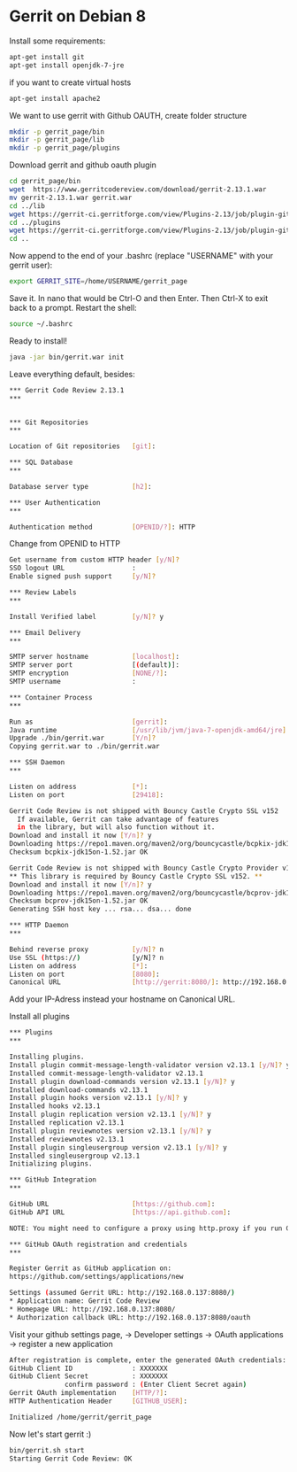 # Gerrit on Debian 8

Install some requirements:
```sh
apt-get install git
apt-get install openjdk-7-jre
```

if you want to create virtual hosts
```sh
apt-get install apache2
```

We want to use gerrit with Github OAUTH, create folder structure
```sh
mkdir -p gerrit_page/bin
mkdir -p gerrit_page/lib
mkdir -p gerrit_page/plugins
```

Download gerrit and github oauth plugin
```sh
cd gerrit_page/bin
wget  https://www.gerritcodereview.com/download/gerrit-2.13.1.war
mv gerrit-2.13.1.war gerrit.war
cd ../lib
wget https://gerrit-ci.gerritforge.com/view/Plugins-2.13/job/plugin-github-mvn-stable-2.13/lastSuccessfulBuild/artifact/github-oauth/target/github-oauth-2.13.jar
cd ../plugins
wget https://gerrit-ci.gerritforge.com/view/Plugins-2.13/job/plugin-github-mvn-stable-2.13/lastSuccessfulBuild/artifact/github-plugin/target/github-plugin-2.13.jar
cd ..
```

Now append to the end of your .bashrc (replace "USERNAME" with your gerrit user):
```sh
export GERRIT_SITE=/home/USERNAME/gerrit_page
```

Save it. In nano that would be Ctrl-O and then Enter. Then Ctrl-X to exit back to a prompt. Restart the shell:
```sh
source ~/.bashrc
```

Ready to install!
```sh
java -jar bin/gerrit.war init
```

Leave everything default, besides:
```sh
*** Gerrit Code Review 2.13.1
*** 


*** Git Repositories
*** 

Location of Git repositories   [git]: 

*** SQL Database
*** 

Database server type           [h2]: 

*** User Authentication
*** 

Authentication method          [OPENID/?]: HTTP
```
Change from OPENID to HTTP

```sh
Get username from custom HTTP header [y/N]?
SSO logout URL                 : 
Enable signed push support     [y/N]? 

*** Review Labels
*** 

Install Verified label         [y/N]? y

*** Email Delivery
*** 

SMTP server hostname           [localhost]: 
SMTP server port               [(default)]: 
SMTP encryption                [NONE/?]: 
SMTP username                  : 

*** Container Process
*** 

Run as                         [gerrit]: 
Java runtime                   [/usr/lib/jvm/java-7-openjdk-amd64/jre]: 
Upgrade ./bin/gerrit.war       [Y/n]? 
Copying gerrit.war to ./bin/gerrit.war

*** SSH Daemon
*** 

Listen on address              [*]: 
Listen on port                 [29418]: 

Gerrit Code Review is not shipped with Bouncy Castle Crypto SSL v152
  If available, Gerrit can take advantage of features
  in the library, but will also function without it.
Download and install it now [Y/n]? y
Downloading https://repo1.maven.org/maven2/org/bouncycastle/bcpkix-jdk15on/1.52/bcpkix-jdk15on-1.52.jar ... OK
Checksum bcpkix-jdk15on-1.52.jar OK

Gerrit Code Review is not shipped with Bouncy Castle Crypto Provider v152
** This library is required by Bouncy Castle Crypto SSL v152. **
Download and install it now [Y/n]? y
Downloading https://repo1.maven.org/maven2/org/bouncycastle/bcprov-jdk15on/1.52/bcprov-jdk15on-1.52.jar ... OK
Checksum bcprov-jdk15on-1.52.jar OK
Generating SSH host key ... rsa... dsa... done

*** HTTP Daemon
*** 

Behind reverse proxy           [y/N]? n
Use SSL (https://)             [y/N]? n
Listen on address              [*]: 
Listen on port                 [8080]: 
Canonical URL                  [http://gerrit:8080/]: http://192.168.0.137:8080/
```
Add your IP-Adress instead your hostname on Canonical URL.

Install all plugins
```sh
*** Plugins
*** 

Installing plugins.
Install plugin commit-message-length-validator version v2.13.1 [y/N]? y
Installed commit-message-length-validator v2.13.1
Install plugin download-commands version v2.13.1 [y/N]? y
Installed download-commands v2.13.1
Install plugin hooks version v2.13.1 [y/N]? y
Installed hooks v2.13.1
Install plugin replication version v2.13.1 [y/N]? y
Installed replication v2.13.1
Install plugin reviewnotes version v2.13.1 [y/N]? y
Installed reviewnotes v2.13.1
Install plugin singleusergroup version v2.13.1 [y/N]? y
Installed singleusergroup v2.13.1
Initializing plugins.

*** GitHub Integration
*** 

GitHub URL                     [https://github.com]: 
GitHub API URL                 [https://api.github.com]: 

NOTE: You might need to configure a proxy using http.proxy if you run Gerrit behind a firewall.

*** GitHub OAuth registration and credentials
*** 

Register Gerrit as GitHub application on:
https://github.com/settings/applications/new

Settings (assumed Gerrit URL: http://192.168.0.137:8080/)
* Application name: Gerrit Code Review
* Homepage URL: http://192.168.0.137:8080/
* Authorization callback URL: http://192.168.0.137:8080/oauth
```
Visit your github settings page,
-> Developer settings -> OAuth applications -> register a new application

```sh
After registration is complete, enter the generated OAuth credentials:
GitHub Client ID               : XXXXXXX
GitHub Client Secret           : XXXXXXX
              confirm password : (Enter Client Secret again)
Gerrit OAuth implementation    [HTTP/?]: 
HTTP Authentication Header     [GITHUB_USER]: 

Initialized /home/gerrit/gerrit_page
```

Now let's start gerrit :)
```sh
bin/gerrit.sh start
Starting Gerrit Code Review: OK
```
